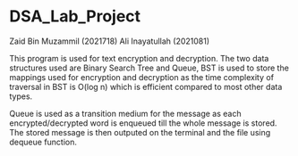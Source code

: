 # DSA_Lab_Project

Zaid Bin Muzammil (2021718)
Ali Inayatullah (2021081)

This program is used for text encryption and decryption. The two data structures used are Binary Search Tree and Queue, BST is used to store the mappings
used for encryption and decryption as the time complexity of traversal  in BST is O(log n) which is efficient compared to most other data types.

Queue is used as a transition medium for the message as each encrypted/decrypted word is enqueued till the whole message is stored. The stored message 
is then outputed on the terminal and the file using dequeue function.
